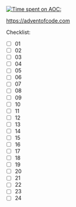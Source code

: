 [![Time spent on AOC: ](https://wakatime.com/badge/user/173552dc-1914-4b8a-b699-f51afe24d22a/project/018bf2c0-5108-4a5c-a18c-b6ea2c99448d.svg)](https://wakatime.com/badge/user/173552dc-1914-4b8a-b699-f51afe24d22a/project/018bf2c0-5108-4a5c-a18c-b6ea2c99448d)

https://adventofcode.com

Checklist:
- [ ] 01
- [ ] 02
- [ ] 03
- [ ] 04
- [ ] 05
- [ ] 06
- [ ] 07
- [ ] 08
- [ ] 09
- [ ] 10
- [ ] 11
- [ ] 12
- [ ] 13
- [ ] 14
- [ ] 15
- [ ] 16
- [ ] 17
- [ ] 18
- [ ] 19
- [ ] 20
- [ ] 21
- [ ] 22
- [ ] 23
- [ ] 24
